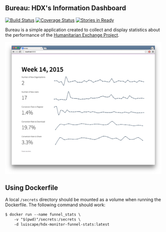 ## Bureau: HDX's Information Dashboard
[![Build Status](https://travis-ci.org/luiscape/bureau.svg?branch=master)](https://travis-ci.org/luiscape/bureau) [![Coverage Status](https://coveralls.io/repos/luiscape/bureau/badge.svg)](https://coveralls.io/r/luiscape/bureau) [![Stories in Ready](https://badge.waffle.io/luiscape/bureau.svg)](http://waffle.io/luiscape/bureau)


Bureau is a simple application created to collect and display statistics about the performance of the [Humanitarian Exchange Project](http://hdx.rwlabs.org).

!["Application v.0.1.0"](docs/screen_grab_v.0.1.0.png)


## Using Dockerfile
A local `/secrets` directory should be mounted as a volume when running the Dockerfile. The following command should work:

```shell
$ docker run --name funnel_stats \
    -v "$(pwd)"/secrets:/secrets \
    -d luiscape/hdx-monitor-funnel-stats:latest
```